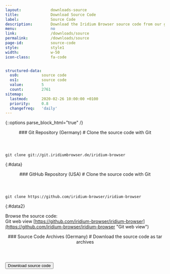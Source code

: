 ```yaml
---
layout:				downloads-source
title:				Download Source Code
label:				Source Code
description:		Download the Iridium Browser source code from our git repository using the command line or simply download the tar.gz file.
menu:				no
link:				/downloads/source
permalink:			/downloads/source
page-id:			source-code
style:				style1
width:				w-50
icon-class:			fa-code


structured-data:
  os0:			source code
  os1:			source code
  value:		5
  count:		2761
sitemap:
  lastmod:		2020-02-26 10:00:00 +0100
  priority:		0.8
  changefreq:	'daily'
---
```


{::options parse_block_html="true" /}
<div class="icon os fa-git"></div>
<header>
### Git Repository (Germany) #
Clone the source code with Git
</header>

	git clone git://git.iridiumbrowser.de/iridium-browser
{:#data}

<div class="icon os fa-github"></div>
<header>
### GitHub Repository (USA) #
Clone the source code with Git
</header>

	git clone https://github.com/iridium-browser/iridium-browser
{:#data2}

Browse the source code:<br/>
Git web view  [https://github.com/iridium-browser/iridium-browser](https://github.com/iridium-browser/iridium-browser "Git web view")

<div class="icon os fa-code"></div>
<header>
### Source Code Archives (Germany) #
Download the source code as tar archives
</header>
<form action="https://downloads.iridiumbrowser.de/source">
<button type="submit" title="Download source code" class="button download">Download source code</button>
</form>